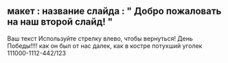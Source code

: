 макет : название слайда
 : " Добро пожаловать на наш второй слайд! "
---
Ваш текст 
Используйте стрелку влево, чтобы вернуться!
День Победы!!!!
как он был от нас далек, как в костре потухший уголек
111000-1112-442/123
